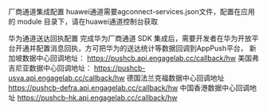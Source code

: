 厂商通道集成配置
huawei通道需要agconnect-services.json文件，配置在应用的 module 目录下，请在huawei通道控制台获取

华为通道送达回执配置
完成华为厂商通道 SDK 集成后，需要开发者在华为开放平台开通并配置消息回执，方可把华为的送达统计等数据回调到AppPush平台，
新加坡数据中心回调地址： https://pushcb.api.engagelab.cc/callback/hw
美国弗吉尼亚数据中心回调地址： https://pushcb-usva.api.engagelab.cc/callback/hw
德国法兰克福数据中心回调地址 https://pushcb-defra.api.engagelab.cc/callback/hw
中国香港数据中心回调地址 https://pushcb-hk.api.engagelab.cc/callback/hw